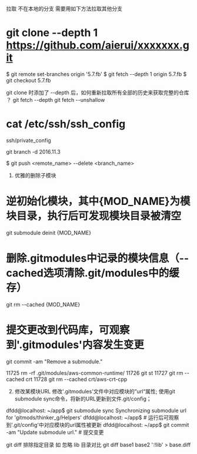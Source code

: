 
拉取 不在本地的分支 需要用如下方法拉取其他分支
# git clone --depth 1 https://github.com/aierui/xxxxxxx.git
$ git remote set-branches origin '5.7.fb'
$ git fetch --depth 1 origin 5.7.fb
$ git checkout 5.7.fb


git clone 时添加了 --depth 后，如何重新拉取所有全部的历史来获取完整的仓库 ？
git fetch --depth
git fetch --unshallow



# cat /etc/ssh/ssh_config

ssh/private_config


git branch -d 2016.11.3

$ git push <remote_name> --delete <branch_name>



1. 优雅的删除子模块

# 逆初始化模块，其中{MOD_NAME}为模块目录，执行后可发现模块目录被清空
git submodule deinit {MOD_NAME} 
# 删除.gitmodules中记录的模块信息（--cached选项清除.git/modules中的缓存）
git rm --cached {MOD_NAME} 
# 提交更改到代码库，可观察到'.gitmodules'内容发生变更
git commit -am "Remove a submodule." 


11725  rm -rf .git/modules/aws-common-runtime/
11726  git st
11727  git rm --cached  crt
11728  git rm --cached  crt/aws-crt-cpp




2. 修改某模块URL
修改'.gitmodules'文件中对应模块的”url“属性;
使用git submodule sync命令，将新的URL更新到文件.git/config；

dfdd@localhost: ~/app$ git submodule sync 
Synchronizing submodule url for 'gitmods/thinker_g/Helpers'
dfdd@localhost: ~/app$ # 运行后可观察到'.git/config'中对应模块的url属性被更新
dfdd@localhost: ~/app$ git commit -am "Update submodule url." # 提交变更







git diff 排除指定目录 如 忽略 lib 目录对比
git diff  base1 base2 ':!lib'   > base.diff
